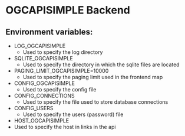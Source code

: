 # OGCAPISIMPLE Backend #

## Environment variables: ##

- LOG_OGCAPISIMPLE
  - Used to specify the log directory
- SQLITE_OGCAPISIMPLE
  - Used to specify the directory in which the sqlite files are located
- PAGING_LIMIT_OGCAPISIMPLE=10000
  - Used to specify the paging limit used in the frontend map
- CONFIG_OGCAPISIMPLE
  - Used to specify the config file
- CONFIG_CONNECTIONS
  - Used to specify the file used to store database connections
- CONFIG_USERS
  - Used to specify the users (password) file
- HOST_OGCAPISIMPLE
 - Used to specify the host in links in the api 
  
